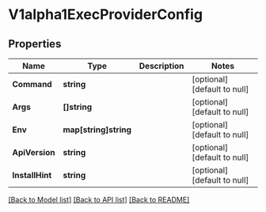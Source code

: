 # V1alpha1ExecProviderConfig

## Properties
Name | Type | Description | Notes
------------ | ------------- | ------------- | -------------
**Command** | **string** |  | [optional] [default to null]
**Args** | **[]string** |  | [optional] [default to null]
**Env** | **map[string]string** |  | [optional] [default to null]
**ApiVersion** | **string** |  | [optional] [default to null]
**InstallHint** | **string** |  | [optional] [default to null]

[[Back to Model list]](../README.md#documentation-for-models) [[Back to API list]](../README.md#documentation-for-api-endpoints) [[Back to README]](../README.md)


